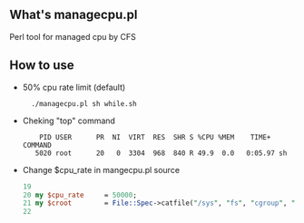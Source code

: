 ## What's managecpu.pl
Perl tool for managed cpu by CFS

## How to use

- 50% cpu rate limit (default)

        ./managecpu.pl sh while.sh

- Cheking "top" command

          PID USER      PR  NI  VIRT  RES  SHR S %CPU %MEM    TIME+  COMMAND
         5020 root      20   0  3304  968  840 R 49.9  0.0   0:05.97 sh

- Change $cpu_rate in mangecpu.pl source

    ```perl
    19
    20 my $cpu_rate     = 50000;
    21 my $croot        = File::Spec->catfile("/sys", "fs", "cgroup", "cpu");
    22
    ```
